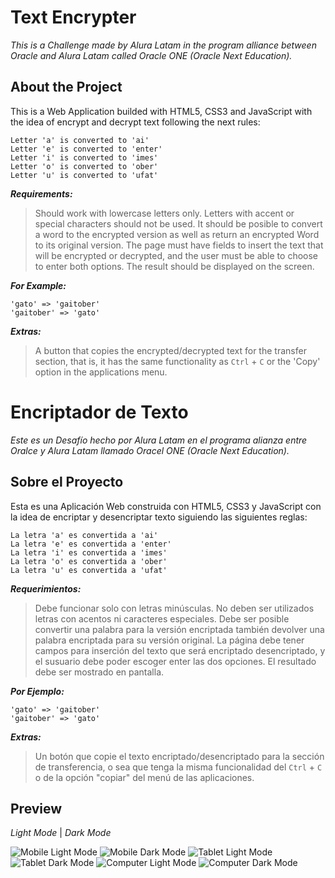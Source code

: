 # **Text Encrypter**

*This is a Challenge made by Alura Latam in the program alliance between Oracle and Alura Latam called Oracle ONE (Oracle Next Education).*

## **About the Project**

This is a Web Application builded with HTML5, CSS3 and JavaScript with the idea of encrypt and decrypt text following the next rules:

```
Letter 'a' is converted to 'ai'
Letter 'e' is converted to 'enter'
Letter 'i' is converted to 'imes'
Letter 'o' is converted to 'ober'
Letter 'u' is converted to 'ufat'
```

***Requirements:***

> Should work with lowercase letters only.
> Letters with accent or special characters should not be used.
> It should be posible to convert a word to the encrypted version as well as return an encrypted Word to its original version.
> The page must have fields to insert the text that will be encrypted or decrypted, and the user must be able to choose to enter both options.
> The result should be displayed on the screen.

***For Example:***

```
'gato' => 'gaitober'
'gaitober' => 'gato'
```

***Extras:***

> A button that copies the encrypted/decrypted text for the transfer section, that is, it has the same functionality as `Ctrl` + `C` or the 'Copy' option in the applications menu.

# **Encriptador de Texto**

*Este es un Desafío hecho por Alura Latam en el programa alianza entre Oralce y Alura Latam llamado Oracel ONE (Oracle Next Education).*

## **Sobre el Proyecto**

Esta es una Aplicación Web construida con HTML5, CSS3 y JavaScript con la idea de encriptar y desencriptar texto siguiendo las siguientes reglas:

```
La letra 'a' es convertida a 'ai'
La letra 'e' es convertida a 'enter'
La letra 'i' es convertida a 'imes'
La letra 'o' es convertida a 'ober'
La letra 'u' es convertida a 'ufat'
```

***Requerimientos:***

> Debe funcionar solo con letras minúsculas.
> No deben ser utilizados letras con acentos ni caracteres especiales.
> Debe ser posible convertir una palabra para la versión encriptada también devolver una palabra encriptada para su versión original.
> La página debe tener campos para inserción del texto que será encriptado  desencriptado, y el susuario debe poder escoger enter las dos opciones.
> El resultado debe ser mostrado en pantalla.

***Por Ejemplo:***

```
'gato' => 'gaitober'
'gaitober' => 'gato'
```

***Extras:***

> Un botón que copie el texto encriptado/desencriptado para la sección de transferencia, o sea que tenga la misma funcionalidad del `Ctrl` + `C` o de la opción "copiar" del menú de las aplicaciones.

## **Preview**

*Light Mode* | *Dark Mode*

<img src="img/preview-mobile-light.jpeg" title="Mobile Light Mode" alt="Mobile Light Mode">
<img src="img/preview-tablet-light.jpeg" title="Tablet Light Mode" alt="Mobile Dark Mode">
<img src="img/preview-mobile-dark.jpeg" title="Mobile Dark Mode" alt="Tablet Light Mode">
<img src="img/preview-tablet-dark.jpeg" title="Tablet Light Mode" alt="Tablet Dark Mode">
<img src="img/preview-pc-light.jpeg" title="Computer Light Mode" alt="Computer Light Mode">
<img src="img/preview-pc-dark.jpeg" title="Computer Dark Mode" alt="Computer Dark Mode">
